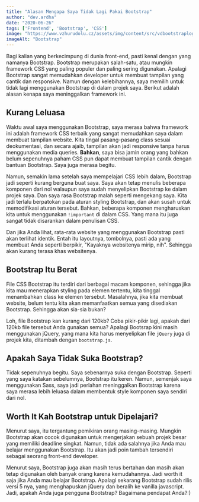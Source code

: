 ```yaml
---
title: "Alasan Mengapa Saya Tidak Lagi Pakai Bootstrap"
author: "dev.ardha"
date: "2020-06-26"
tags: ['Frontend', 'Bootstrap', 'CSS']
image: "https://www.vzhurudolu.cz/assets/img/content/src/vdbootstraplogofialove-.jpg"
imageAlt: "Bootstrap"
---
```

Bagi kalian yang berkecimpung di dunia front-end, pasti kenal dengan yang namanya Bootstrap. Bootstrap merupakan salah-satu, atau mungkin framework CSS yang paling populer dan paling sering digunakan. Apalagi Bootstrap sangat memudahkan developer untuk membuat tampilan yang cantik dan responsive. Namun dengan kelebihannya, saya memilih untuk tidak lagi menggunakan Bootstrap di dalam projek saya. Berikut adalah alasan kenapa saya meninggalkan framework ini.

## Kurang Leluasa
Waktu awal saya menggunakan Bootstrap, saya merasa bahwa framework ini adalah framework CSS terbaik yang sangat memudahkan saya dalam membuat tampilan website. Kita tingal pasang-pasang class sesuai deokumentasi, dan secara ajaib, tampilan akan jadi responsive tanpa harus menggunakan media queries. **Bahkan**, saya bisa jamin orang yang bahkan belum sepenuhnya paham CSS pun dapat membuat tampilan cantik dengan bantuan Bootstrap. Saya juga merasa begitu.

Namun, semakin lama setelah saya mempelajari CSS lebih dalam, Bootstrap jadi seperti kurang berguna buat saya. Saya akan tetap menulis beberapa komponen dari nol walaupun saya sudah menyelipkan Bootstrap ke dalam projek saya. Dan saya rasa Bootstrap malah seperti mengekang saya. Kita jadi terlalu berpatokan pada aturan styling Bootstrap, dan akan susah untuk memodifikasi aturan tersebut. Bahkan, beberapa komponen mengharuskan kita untuk menggunakan `!important` di dalam CSS. Yang mana itu juga sangat tidak disarankan dalam penulisan CSS.

Dan jika Anda lihat, rata-rata website yang menggunakan Bootstrap pasti akan terlihat identik. Entah itu layoutnya, tombolnya, pasti ada yang membuat Anda seperti berpikir, "Kayaknya websitenya mirip, nih". Sehingga akan kurang terasa khas websitenya.

## Bootstrap Itu Berat
File CSS Bootstrap itu terdiri dari berbagai macam komponen, sehingga jika kita mau menerapkan styling pada elemen tertentu, kita tinggal menambahkan class ke elemen tersebut. Masalahnya, jika kita membuat website, belum tentu kita akan memanfaatkan semua yang disediakan Bootstrap. Sehingga akan sia-sia bukan?

Loh, file Bootstrap kan kurang dari 120kb? Coba pikir-pikir lagi, apakah dari 120kb file tersebut Anda gunakan semua? Apalagi Bootsrap kini masih menggunakan jQuery, yang mana kita harus menyelipkan file `jQuery` juga di projek kita, ditambah dengan `bootstrap.js`.

## Apakah Saya Tidak Suka Bootstrap?
Tidak sepenuhnya begitu. Saya sebenarnya suka dengan Bootstrap. Seperti yang saya katakan sebelumnya, Bootstrap itu keren. Namun, semenjak saya menggunakan Sass, saya jadi perlahan meninggalkan Bootstrap karena saya merasa lebih leluasa dalam membentuk style komponen saya sendiri dari nol.

## Worth It Kah Bootstrap untuk Dipelajari?
Menurut saya, itu tergantung pemikiran orang masing-masing. Mungkin Bootstrap akan cocok digunakan untuk mengerjakan sebuah projek besar yang memiliki deadline singkat. Namun, tidak ada salahnya jika Anda mau belajar menggunakan Bootstrap. Itu akan jadi poin tambah tersendiri sebagai seorang front-end developer.

Menurut saya, Bootstrap juga akan masih terus bertahan dan masih akan tetap digunakan oleh banyak orang karena kemudahannya. Jadi worth it saja jika Anda mau belajar Bootstrap. Apalagi sekarang Bootstrap sudah rilis versi 5 nya, yang menghapuskan jQuery dan beralih ke vanilla javascript. Jadi, apakah Anda juga pengguna Bootstrap? Bagaimana pendapat Anda?:)
